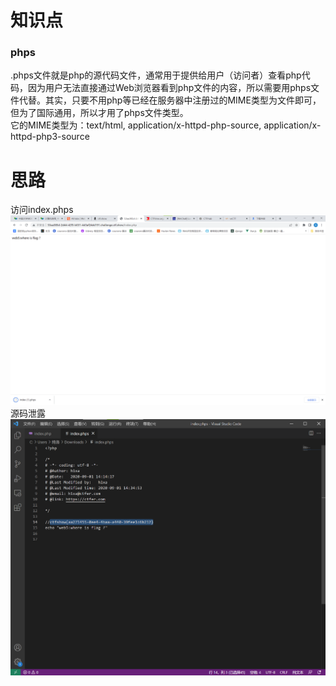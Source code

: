 # 知识点
### phps
.phps文件就是php的源代码文件，通常用于提供给用户（访问者）查看php代码，因为用户无法直接通过Web浏览器看到php文件的内容，所以需要用phps文件代替。其实，只要不用php等已经在服务器中注册过的MIME类型为文件即可，但为了国际通用，所以才用了phps文件类型。<br />它的MIME类型为：text/html, application/x-httpd-php-source, application/x-httpd-php3-source
# 思路
访问index.phps<br />![image.png](./images/20231017_2356308616.png)<br />源码泄露<br />![image.png](./images/20231017_2356312861.png)
